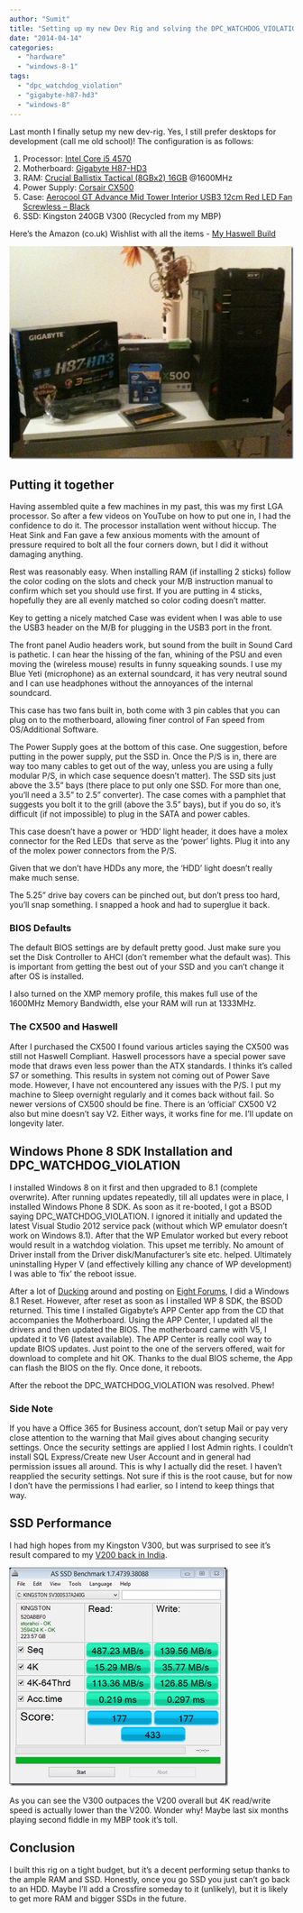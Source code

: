```yaml
---
author: "Sumit"
title: "Setting up my new Dev Rig and solving the DPC_WATCHDOG_VIOLATION error"
date: "2014-04-14"
categories: 
  - "hardware"
  - "windows-8-1"
tags: 
  - "dpc_watchdog_violation"
  - "gigabyte-h87-hd3"
  - "windows-8"
---
```


Last month I finally setup my new dev-rig. Yes, I still prefer desktops for development (call me old school)! The configuration is as follows:

1. Processor: [Intel Core i5 4570](http://ark.intel.com/products/75043/Intel-Core-i5-4570-Processor-6M-Cache-up-to-3_60-GHz "ARK | Intel® Core™ i5-4570 Processor")
2. Motherboard: [Gigabyte H87-HD3](http://uk.gigabyte.com/products/product-page.aspx?pid=4516#ov "Gigabyte Motherboard - GA-H87-HD3")
3. RAM: [Crucial Ballistix Tactical (8GBx2) 16GB](http://www.crucial.com/uk/store/partspecs.aspx?imodule=BLT2C8G3D1608ET3LX0CEU "Crucial Ballistix Tactical 2x8GB kit") @1600MHz  
4. Power Supply: [Corsair CX500](http://www.corsair.com/en/builder-series-cx500 "Corsair CX500")
5. Case: [Aerocool GT Advance Mid Tower Interior USB3 12cm Red LED Fan Screwless – Black](http://www.amazon.co.uk/Aerocool-Advance-Tower-Interior-Screwless/dp/B00DDD4X1S "Amazon.co.uk link to product")
6. SSD: Kingston 240GB V300 (Recycled from my MBP)

Here’s the Amazon (co.uk) Wishlist with all the items - [My Haswell Build](http://www.amazon.co.uk/registry/wishlist/2F4IOAXOUEZYM "My Haswell Build")

[![2014-04-12T21-54-17_0](images/2014-04-12t21-54-17_0_thumb.jpg "2014-04-12T21-54-17_0")](https://sumitmaitra.files.wordpress.com/2014/04/2014-04-12t21-54-17_0.jpg)

## Putting it together

Having assembled quite a few machines in my past, this was my first LGA processor. So after a few videos on YouTube on how to put one in, I had the confidence to do it. The processor installation went without hiccup. The Heat Sink and Fan gave a few anxious moments with the amount of pressure required to bolt all the four corners down, but I did it without damaging anything.

Rest was reasonably easy. When installing RAM (if installing 2 sticks) follow the color coding on the slots and check your M/B instruction manual to confirm which set you should use first. If you are putting in 4 sticks, hopefully they are all evenly matched so color coding doesn’t matter.

Key to getting a nicely matched Case was evident when I was able to use the USB3 header on the M/B for plugging in the USB3 port in the front.

The front panel Audio headers work, but sound from the built in Sound Card is pathetic. I can hear the hissing of the fan, whining of the PSU and even moving the (wireless mouse) results in funny squeaking sounds. I use my Blue Yeti (microphone) as an external soundcard, it has very neutral sound and I can use headphones without the annoyances of the internal soundcard.

This case has two fans built in, both come with 3 pin cables that you can plug on to the motherboard, allowing finer control of Fan speed from OS/Additional Software.

The Power Supply goes at the bottom of this case. One suggestion, before putting in the power supply, put the SSD in. Once the P/S is in, there are way too many cables to get out of the way, unless you are using a fully modular P/S, in which case sequence doesn’t matter). The SSD sits just above the 3.5” bays (there place to put only one SSD. For more than one, you’ll need a 3.5” to 2.5” converter). The case comes with a pamphlet that suggests you bolt it to the grill (above the 3.5” bays), but if you do so, it’s difficult (if not impossible) to plug in the SATA and power cables.

This case doesn’t have a power or ‘HDD’ light header, it does have a molex connector for the Red LEDs  that serve as the ‘power’ lights. Plug it into any of the molex power connectors from the P/S.

Given that we don’t have HDDs any more, the ‘HDD’ light doesn’t really make much sense.

The 5.25” drive bay covers can be pinched out, but don’t press too hard, you’ll snap something. I snapped a hook and had to superglue it back.

### BIOS Defaults

The default BIOS settings are by default pretty good. Just make sure you set the Disk Controller to AHCI (don’t remember what the default was). This is important from getting the best out of your SSD and you can’t change it after OS is installed.

I also turned on the XMP memory profile, this makes full use of the 1600MHz Memory Bandwidth, else your RAM will run at 1333MHz.

### The CX500 and Haswell

After I purchased the CX500 I found various articles saying the CX500 was still not Haswell Compliant. Haswell processors have a special power save mode that draws even less power than the ATX standards. I thinks it’s called S7 or something. This results in system not coming out of Power Save mode. However, I have not encountered any issues with the P/S. I put my machine to Sleep overnight regularly and it comes back without fail. So newer versions of CX500 should be fine. There is an ‘official’ CX500 V2 also but mine doesn’t say V2. Either ways, it works fine for me. I’ll update on longevity later.

## Windows Phone 8 SDK Installation and DPC\_WATCHDOG\_VIOLATION

I installed Windows 8 on it first and then upgraded to 8.1 (complete overwrite). After running updates repeatedly, till all updates were in place, I installed Windows Phone 8 SDK. As soon as it re-booted, I got a BSOD saying DPC\_WATCHDOG\_VIOLATION. I ignored it initially and updated the latest Visual Studio 2012 service pack (without which WP emulator doesn’t work on Windows 8.1). After that the WP Emulator worked but every reboot would result in a watchdog violation. This upset me terribly. No amount of Driver install from the Driver disk/Manufacturer’s site etc. helped. Ultimately uninstalling Hyper V (and effectively killing any chance of WP development) I was able to ‘fix’ the reboot issue.

After a lot of [Ducking](http://www.duckduckgo.com "Duck Duck Go") around and posting on [Eight Forums](http://www.eightforums.com/bsod-crashes-debugging/43214-dpc_watchdog_violation-when-restarting-desktop.html "My post of Eight Forums"), I did a Windows 8.1 Reset. However, after reset as soon as I installed WP 8 SDK, the BSOD returned. This time I installed Gigabyte’s APP Center app from the CD that accompanies the Motherboard. Using the APP Center, I updated all the drivers and then updated the BIOS. The motherboard came with V5, I updated it to V6 (latest available). The APP Center is really cool way to update BIOS updates. Just point to the one of the servers offered, wait for download to complete and hit OK. Thanks to the dual BIOS scheme, the App can flash the BIOS on the fly. Once done, it reboots.

After the reboot the DPC\_WATCHDOG\_VIOLATION was resolved. Phew!

### Side Note

If you have a Office 365 for Business account, don’t setup Mail or pay very close attention to the warning that Mail gives about changing security settings. Once the security settings are applied I lost Admin rights. I couldn’t install SQL Express/Create new User Account and in general had permission issues all around. This is why I actually did the reset. I haven’t reapplied the security settings. Not sure if this is the root cause, but for now I don’t have the permissions I had earlier, so I intend to keep things that way.

## SSD Performance

I had high hopes from my Kingston V300, but was surprised to see it’s result compared to my [V200 back in India](http://sumitmaitra.wordpress.com/2013/07/14/adding-ssd-to-my-desktop-ich7-ahci-and-bios-updates/ "Adding ssd to my desktop– ICH7, ahci and bios updates").

[![as-ssd-bench KINGSTON SV300S3 3.22.2014 5-22-56 PM](images/as-ssd-bench-kingston-sv300s3-3-22-2014-5-22-56-pm_thumb.png "as-ssd-bench KINGSTON SV300S3 3.22.2014 5-22-56 PM")](https://sumitmaitra.files.wordpress.com/2014/04/as-ssd-bench-kingston-sv300s3-3-22-2014-5-22-56-pm.png)

As you can see the V300 outpaces the V200 overall but 4K read/write speed is actually lower than the V200. Wonder why! Maybe last six months playing second fiddle in my MBP took it’s toll.

## Conclusion

I built this rig on a tight budget, but it’s a decent performing setup thanks to the ample RAM and SSD. Honestly, once you go SSD you just can’t go back to an HDD. Maybe I’ll add a Crossfire someday to it (unlikely), but it is likely to get more RAM and bigger SSDs in the future.
